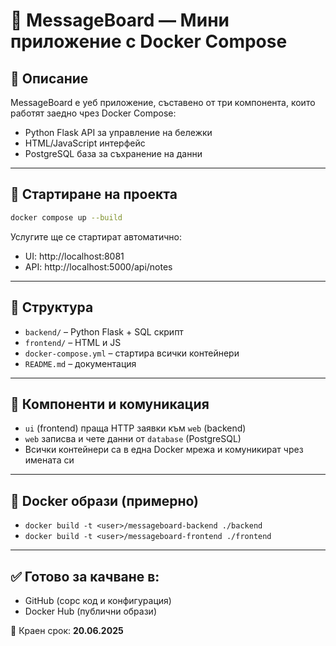 # 📝 MessageBoard — Мини приложение с Docker Compose

## 📌 Описание

MessageBoard е уеб приложение, съставено от три компонента, които работят заедно чрез Docker Compose:
- Python Flask API за управление на бележки
- HTML/JavaScript интерфейс
- PostgreSQL база за съхранение на данни

---

## 🚀 Стартиране на проекта

```bash
docker compose up --build
```

Услугите ще се стартират автоматично:
- UI: http://localhost:8081
- API: http://localhost:5000/api/notes

---

## 📁 Структура

- `backend/` – Python Flask + SQL скрипт
- `frontend/` – HTML и JS
- `docker-compose.yml` – стартира всички контейнери
- `README.md` – документация

---

## 🧠 Компоненти и комуникация

- `ui` (frontend) праща HTTP заявки към `web` (backend)
- `web` записва и чете данни от `database` (PostgreSQL)
- Всички контейнери са в една Docker мрежа и комуникират чрез имената си

---

## 🐳 Docker образи (примерно)

- `docker build -t <user>/messageboard-backend ./backend`
- `docker build -t <user>/messageboard-frontend ./frontend`

---

## ✅ Готово за качване в:
- GitHub (сорс код и конфигурация)
- Docker Hub (публични образи)

📅 Краен срок: **20.06.2025**